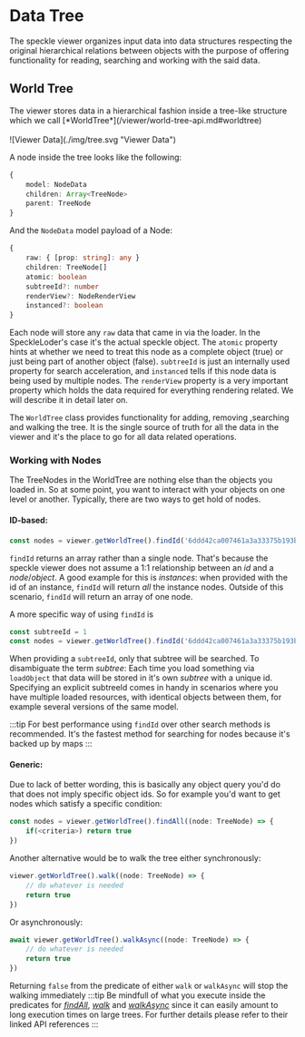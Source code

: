 # Data Tree
The speckle viewer organizes input data into data structures respecting the original hierarchical relations between objects with the purpose of offering functionality for reading, searching and working with the said data.
<h2>World Tree</h2>
The viewer stores data in a hierarchical fashion inside a tree-like structure which we call [*WorldTree*](/viewer/world-tree-api.md#worldtree)
<br>
<br>
![Viewer Data](./img/tree.svg "Viewer Data")

A node inside the tree looks like the following:
```typescript
{
    model: NodeData
    children: Array<TreeNode>
    parent: TreeNode
}
```
And the `NodeData` model payload of a Node:
```typescript
{
    raw: { [prop: string]: any }
    children: TreeNode[]
    atomic: boolean
    subtreeId?: number
    renderView?: NodeRenderView
    instanced?: boolean
}
```
Each node will store any `raw` data that came in via the loader. In the SpeckleLoder's case it's the actual speckle object. The `atomic` property hints at whether we need to treat this node as a complete object (true) or just being part of another object (false). `subtreeId` is just an internally used property for search acceleration, and `instanced` tells if this node data is being used by multiple nodes. The `renderView` property is a very important property which holds the data required for everything rendering related. We will describe it in detail later on.

The `WorldTree` class provides functionality for adding, removing ,searching and walking the tree. It is the single source of truth for all the data in the viewer and it's the place to go for all data related operations.

### Working with Nodes
The TreeNodes in the WorldTree are nothing else than the objects you loaded in. So at some point, you want to interact with your objects on one level or another. Typically, there are two ways to get hold of nodes.

#### ID-based:
```ts
const nodes = viewer.getWorldTree().findId('6ddd42ca007461a3a33375b193bdf9b0')
```
`findId` returns an array rather than a single node. That's because the speckle viewer does not assume a 1:1 relationship between an *id* and a *node*/*object*. A good example for this is *instances*: when provided with the id of an instance, `findId` will return *all* the instance nodes. Outside of this scenario, `findId` will return an array of one node.

A more specific way of using `findId` is 
```ts
const subtreeId = 1
const nodes = viewer.getWorldTree().findId('6ddd42ca007461a3a33375b193bdf9b0', subtreeId)
```
When providing a `subtreeId`, only that subtree will be searched. To disambiguate the term *subtree*: Each time you load something via `loadObject` that data will be stored in it's own *subtree* with a unique id. Specifying an explicit subtreeId comes in handy in scenarios where you have multiple loaded resources, with identical objects between them, for example several versions of the same model. 

:::tip
For best performance using `findId` over other search methods is recommended. It's the fastest method for searching for nodes because it's backed up by maps
:::

#### Generic:
Due to lack of better wording, this is basically any object query you'd do that does not imply specific object ids. So for example you'd want to get nodes which satisfy a specific condition:
```ts
const nodes = viewer.getWorldTree().findAll((node: TreeNode) => {
    if(<criteria>) return true
})
```
Another alternative would be to walk the tree either synchronously:
```ts
viewer.getWorldTree().walk((node: TreeNode) => {
    // do whatever is needed
    return true
})
```
Or asynchronously:
```ts
await viewer.getWorldTree().walkAsync((node: TreeNode) => {
    // do whatever is needed
    return true
})
```
Returning `false` from the predicate of either `walk` or `walkAsync` will stop the walking immediately
:::tip
Be mindfull of what you execute inside the predicates for [*findAll*](/viewer/world-tree-api.md#findall), [*walk*](/viewer/world-tree-api.md#walk) and [*walkAsync*](/viewer/world-tree-api.md#walkasync) since it can easily amount to long execution times on large trees. For further details please refer to their  linked API references
:::

